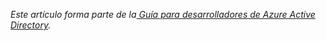 *Este artículo forma parte de la[ Guía para desarrolladores de Azure Active Directory](../articles/active-directory/active-directory-developers-guide.md).*

<!---HONumber=62-->